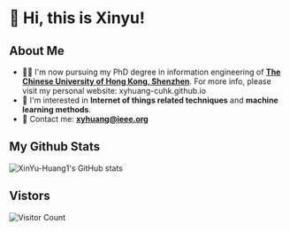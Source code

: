 # 👋 Hi, this is Xinyu!
## About Me
- 🧑‍🎓 I'm now pursuing my PhD degree in information engineering of **[The Chinese University of Hong Kong, Shenzhen](https://sse.cuhk.edu.cn)**. For more info, please visit my personal website: xyhuang-cuhk.github.io
- 👀 I'm interested in **Internet of things related techniques** and **machine learning methods**.
- 📮 Contact me: **xyhuang@ieee.org**

## My Github Stats

![XinYu-Huang1's GitHub stats](https://github-readme-stats.vercel.app/api?username=XinYu-Huang1&show_icons=true&theme=tokyonight)

## Vistors
![Visitor Count](https://profile-counter.glitch.me/XinYu-Huang1/count.svg)

